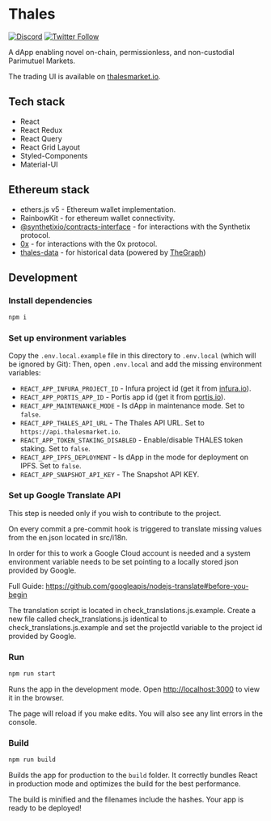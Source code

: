 # Thales

[![Discord](https://img.shields.io/discord/906484044915687464.svg?color=768AD4&label=discord&logo=https%3A%2F%2Fdiscordapp.com%2Fassets%2F8c9701b98ad4372b58f13fd9f65f966e.svg)](https://discord.com/invite/rB3AWKwACM)
[![Twitter Follow](https://img.shields.io/twitter/follow/thalesmarket.svg?label=thalesmarket&style=social)](https://twitter.com/thalesmarket)

A dApp enabling novel on-chain, permissionless, and non-custodial Parimutuel Markets.

The trading UI is available on [thalesmarket.io](https://thalesmarket.io).

## Tech stack

-   React
-   React Redux
-   React Query
-   React Grid Layout
-   Styled-Components
-   Material-UI

## Ethereum stack

-   ethers.js v5 - Ethereum wallet implementation.
-   RainbowKit - for ethereum wallet connectivity.
-   [@synthetixio/contracts-interface](https://github.com/Synthetixio/js-monorepo/tree/master/packages/contracts-interface) - for interactions with the Synthetix protocol.
-   [0x](https://github.com/0xProject/protocol) - for interactions with the 0x protocol.
-   [thales-data](https://github.com/thales-markets/thales-data) - for historical data (powered by [TheGraph](https://thegraph.com/))

## Development

### Install dependencies

```bash
npm i
```

### Set up environment variables

Copy the `.env.local.example` file in this directory to `.env.local` (which will be ignored by Git):
Then, open `.env.local` and add the missing environment variables:

-   `REACT_APP_INFURA_PROJECT_ID` - Infura project id (get it from [infura.io](https://infura.io/)).
-   `REACT_APP_PORTIS_APP_ID` - Portis app id (get it from [portis.io](https://www.portis.io/)).
-   `REACT_APP_MAINTENANCE_MODE` - Is dApp in maintenance mode. Set to `false`.
-   `REACT_APP_THALES_API_URL` - The Thales API URL. Set to `https://api.thalesmarket.io`.
-   `REACT_APP_TOKEN_STAKING_DISABLED` - Enable/disable THALES token staking. Set to `false`.
-   `REACT_APP_IPFS_DEPLOYMENT` - Is dApp in the mode for deployment on IPFS. Set to `false`.
-   `REACT_APP_SNAPSHOT_API_KEY` - The Snapshot API KEY.

### Set up Google Translate API

This step is needed only if you wish to contribute to the project.

On every commit a pre-commit hook is triggered to translate missing values from the en.json located in src/i18n.

In order for this to work a Google Cloud account is needed and a system environment variable needs to be set pointing
to a locally stored json provided by Google.

Full Guide: https://github.com/googleapis/nodejs-translate#before-you-begin

The translation script is located in check_translations.js.example. Create a new file called check_translations.js identical to check_translations.js.example and set the projectId variable to the project id provided by Google.

### Run

```bash
npm run start
```

Runs the app in the development mode.
Open [http://localhost:3000](http://localhost:3000) to view it in the browser.

The page will reload if you make edits.
You will also see any lint errors in the console.

### Build

```bash
npm run build
```

Builds the app for production to the `build` folder.
It correctly bundles React in production mode and optimizes the build for the best performance.

The build is minified and the filenames include the hashes.
Your app is ready to be deployed!
